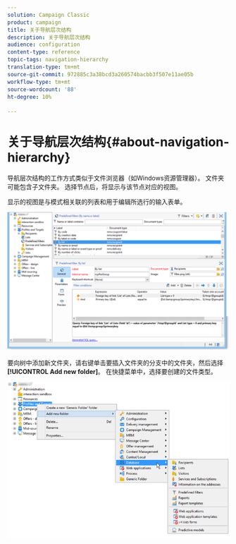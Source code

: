 ```yaml
---
solution: Campaign Classic
product: campaign
title: 关于导航层次结构
description: 关于导航层次结构
audience: configuration
content-type: reference
topic-tags: navigation-hierarchy
translation-type: tm+mt
source-git-commit: 972885c3a38bcd3a260574bacbb3f507e11ae05b
workflow-type: tm+mt
source-wordcount: '88'
ht-degree: 10%

---
```



# 关于导航层次结构{#about-navigation-hierarchy}

导航层次结构的工作方式类似于文件浏览器（如Windows资源管理器）。 文件夹可能包含子文件夹。 选择节点后，将显示与该节点对应的视图。

显示的视图是与模式相关联的列表和用于编辑所选行的输入表单。

![](assets/d_ncs_integration_navigation.png)

要向树中添加新文件夹，请右键单击要插入文件夹的分支中的文件夹，然后选择&#x200B;**[!UICONTROL Add new folder]**。 在快捷菜单中，选择要创建的文件类型。

![](assets/d_ncs_integration_navigation_create.png)

